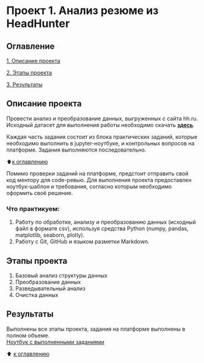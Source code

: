 # Проект 1. Анализ резюме из HeadHunter

## Оглавление

[1. Описание проекта](https://github.com/Dzhambul/HH_CV_Analisys_Project#описание-проекта)

[2. Этапы проекта](https://github.com/Dzhambul/HH_CV_Analisys_Project#этапы-проекта)

[3. Результаты](https://github.com/Dzhambul/HH_CV_Analisys_Project#результаты)

## Описание проекта

Провести анализ и преобразование данных, выгруженных с сайта hh.ru. Исходный датасет для выполнения работы необходимо скачать [**здесь**](https://drive.google.com/file/d/1MQ3BCEJGV8bLmnVCApE2qIq1fXPwGQlp/view?usp=share_link).

Каждая часть задания состоит из блока практических заданий, которые  необходимо выполнить в jupyter-ноутбуке, и контрольных вопросов на платформе. Задания выполняются последовательно.

:arrow_up:[к оглавлению](https://github.com/Dzhambul/HH_CV_Analisys_Project#оглавление)

Помимо проверки заданий на платформе, предстоит отправить свой код ментору для code-ревью. Для выполнения проекта предоставлен ноутбук-шаблон и требования, согласно которым необходимо оформить своё решение.

### Что практикуем:
1. Работу по обработке, анализу и преобразованию данных (исходный файл в формате csv), используя средства Python (numpy, pandas, matplotlib, seaborn, plotly). 
2. Работу с Git, GitHub и языком разметки Markdown.


## Этапы проекта

1. Базовый анализ структуры данных
2. Преобразование данных
3. Разведывательный анализ
4. Очистка данных  

## Результаты
Выполнены все этапы проекта, задания на платформе выполнены в полном объеме.   
[Ноутбук с выполненными заданиями ](https://github.com/Dzhambul/HH_CV_Analisys_Project/blob/master/Project-1.%20Анализ%20резюме%20hh.ipynb) 

:arrow_up: [к оглавлению](https://github.com/Dzhambul/HH_CV_Analisys_Project#оглавление)